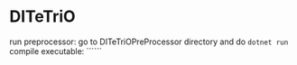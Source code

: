 # DITeTriO

run preprocessor:
go to DITeTriOPreProcessor directory and do ```dotnet run```
compile executable: ``````


